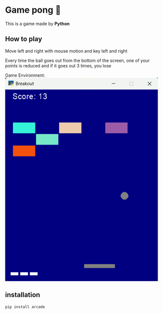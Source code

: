# Game pong 🏓
This is a game made by **Python**

## How to play
Move left and right with mouse motion and key left and right

Every time the ball goes out from the bottom of the screen, one of your points is reduced and if it goes out 3 times, you lose

Game Environment:
![Game environment](breakout/breakout_game.png)

## installation
```
pip install arcade
```